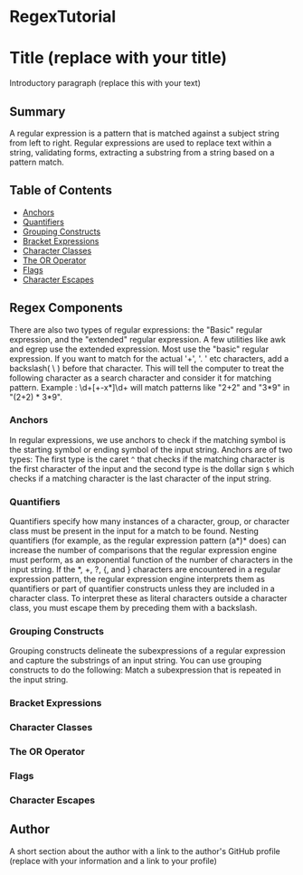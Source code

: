 # RegexTutorial

# Title (replace with your title)

Introductory paragraph (replace this with your text)

## Summary

A regular expression is a pattern that is matched against a subject string from left to right.
Regular expressions are used to replace text within a string, validating forms, extracting a
substring from a string based on a pattern match.

## Table of Contents

- [Anchors](#anchors)
- [Quantifiers](#quantifiers)
- [Grouping Constructs](#grouping-constructs)
- [Bracket Expressions](#bracket-expressions)
- [Character Classes](#character-classes)
- [The OR Operator](#the-or-operator)
- [Flags](#flags)
- [Character Escapes](#character-escapes)

## Regex Components

There are also two types of regular expressions: the "Basic" regular expression, and
the "extended" regular expression. A few utilities like awk and egrep use the extended
expression. Most use the "basic" regular expression. If you want to match for the
actual '+', '. ' etc characters, add a backslash( \ ) before that character. This
will tell the computer to treat the following character as a search character and
consider it for matching pattern. Example : \d+[\+-x\*]\d+ will match patterns
like "2+2" and "3*9" in "(2+2) * 3\*9".

### Anchors

In regular expressions, we use anchors to check if the matching symbol is the
starting symbol or ending symbol of the input string. Anchors are of two types:
The first type is the caret `^` that checks if the matching character is the first
character of the input and the second type is the dollar sign `$` which checks if a matching
character is the last character of the input string.

### Quantifiers

Quantifiers specify how many instances of a character, group, or character class must be present in the input for a match to be found.
Nesting quantifiers (for example, as the regular expression pattern (a*)* does) can increase the number of comparisons that the
regular expression engine must perform, as an exponential function of the number of characters in the input string.
If the \*, +, ?, {, and } characters are encountered in a regular expression pattern, the regular expression engine
interprets them as quantifiers or part of quantifier constructs unless they are included in a character class. To
interpret these as literal characters outside a character class, you must escape them by preceding them with a backslash.

### Grouping Constructs

Grouping constructs delineate the subexpressions of a regular expression and capture the substrings
of an input string. You can use grouping constructs to do the following: Match a subexpression that
is repeated in the input string.

### Bracket Expressions

### Character Classes

### The OR Operator

### Flags

### Character Escapes

## Author

A short section about the author with a link to the author's GitHub profile (replace with your information and a link to your profile)
